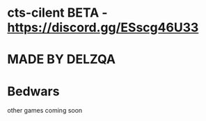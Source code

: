 # cts-cilent BETA - https://discord.gg/ESscg46U33 
# MADE BY DELZQA
# Bedwars 
other games coming soon

